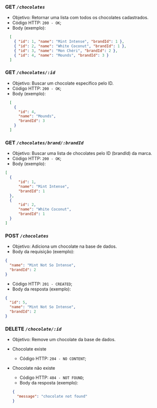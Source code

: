 ### **GET** _`/chocolates`_ 

- Objetivo: Retornar uma lista com todos os chocolates cadastrados.
- Código HTTP: `200 - OK`;
- Body (exemplo):
```json
  [
    { "id": 1, "name": "Mint Intense", "brandId": 1 },
    { "id": 2, "name": "White Coconut", "brandId": 1 },
    { "id": 3, "name": "Mon Chéri", "brandId": 2 },
    { "id": 4, "name": "Mounds", "brandId": 3 }
  ]
```

### **GET** _`/chocolates/:id`_ 

- Objetivo: Buscar um chocolate específico pelo ID.
- Código HTTP: `200 - OK`;
- Body (exemplo):
```json
  [        
    {
      "id": 4,
      "name": "Mounds",
      "brandId": 3
    }
  ]
```

### **GET** _`/chocolates/brand/:brandId`_ 

- Objetivo: Buscar uma lista de chocolates pelo ID (brandId) da marca.
- Código HTTP: `200 - OK`;
- Body (exemplo):
```json
[
  {
      "id": 1,
      "name": "Mint Intense",
      "brandId": 1
  },
  {
      "id": 2,
      "name": "White Coconut",
      "brandId": 1
  }
]
```
### **POST** _`/chocolates`_ 

- Objetivo: Adiciona um chocolate na base de dados.
- Body da requisição (exemplo):
```json
{ 
  "name": "Mint Not So Intense",
  "brandId": 2
}
```
- Código HTTP: `201 - CREATED`;
- Body da resposta (exemplo):
```json
{ 
  "id": 5,
  "name": "Mint Not So Intense",
  "brandId": 2
}
```
### **DELETE** _`/chocolate/:id`_ 

- Objetivo: Remove um chocolate da base de dados.
- Chocolate existe
  - Código HTTP: `204 - NO CONTENT`;

- Chocolate não existe
  - Código HTTP: `404 - NOT FOUND`;
  - Body da resposta (exemplo):
  ```json
  { 
    "message": "chocolate not found"
  }
  ```